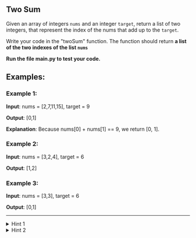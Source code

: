 ## Two Sum
Given an array of integers `nums` and an integer `target`, return a list of two integers, that represent the index of the nums that add up to the `target`.

Write your code in the "twoSum" function. The function should return **a list of the two indexes of the list `nums`** 

**Run the file main.py to test your code.**

## Examples:
### Example 1:
**Input**: nums = [2,7,11,15], target = 9

**Output**: [0,1]

**Explanation**: Because nums[0] + nums[1] == 9, we return [0, 1].

### Example 2:
**Input**: nums = [3,2,4], target = 6

**Output**: [1,2]


### Example 3:
**Input**: nums = [3,3], target = 6

**Output**: [0,1]


---
<details>
  <summary>Hint 1</summary>

    A really brute force way would be to search for all possible pairs of numbers.
  
</details>

<details>
  <summary>Hint 2</summary>

    if we fix one of the numbers, say x, we have to scan the entire array to find the next number y which is target - x.
    example: 
    input: nums = [3,2,4], target = 6
    x = 3
    6 - 3 == y = 3, so we search for another number in the nums list, containing 3.
    x = 2 
    6 - 2 == y = 4, so we search and find 4, the last number in the list nums!

  
</details>
